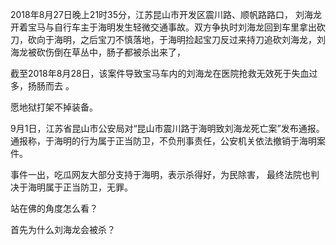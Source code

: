 2018年8月27日晚上21时35分，江苏昆山市开发区震川路、顺帆路路口，
刘海龙开着宝马与自行车主于海明发生轻微交通事故。双方争执时刘海龙回到车里拿出砍刀，砍向于海明，之后宝刀不慎落地，于海明捡起宝刀反过来持刀追砍刘海龙，刘海龙被砍伤倒在草丛中，肠子都被杀出来了，

截至2018年8月28日，该案件导致宝马车内的刘海龙在医院抢救无效死于失血过多，扬肠而去 。

愿地狱打架不掉装备。

9月1日，江苏省昆山市公安局对“昆山市震川路于海明致刘海龙死亡案”发布通报。通报称，于海明的行为属于正当防卫，不负刑事责任，公安机关依法撤销于海明案件。

事件一出，吃瓜网友大部分支持于海明，表示杀得好，为民除害，
最终法院也判决于海明属于正当防卫，无罪。

站在佛的角度怎么看？

首先为什么刘海龙会被杀？

